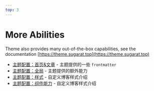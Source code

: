 ```yaml
---
top: 3
---
```

# More Abilities

[//]: # (主题还提供了许多开箱即用的能力，详见文档 https://theme.sugarat.top)
Theme also provides many out-of-the-box capabilities, see the documentation [https://theme.sugarat.top](https://theme.sugarat.top)

* [主题配置：首页&文章](https://theme.sugarat.top/config/frontmatter.html) - 主题提供的一些 `frontmatter`
* [主题配置：全局](https://theme.sugarat.top/config/global.html) - 主题提供的额外能力
* [主题配置：样式](https://theme.sugarat.top/config/style.html) - 自定义博客样式介绍
* [主题配置：组件能力](https://theme.sugarat.top/config/component.html) - 自定义博客样式介绍